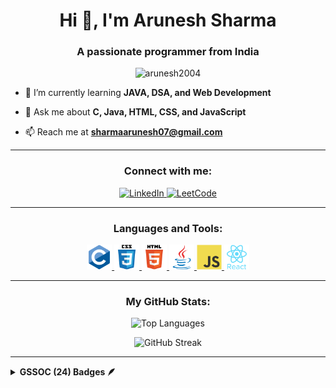 <h1 align="center">Hi 👋, I'm Arunesh Sharma</h1>
<h3 align="center">A passionate programmer from India</h3>

<p align="center">
  <img src="https://komarev.com/ghpvc/?username=arunesh2004&label=Profile%20views&color=0e75b6&style=flat" alt="arunesh2004" />
</p>

- 🌱 I’m currently learning **JAVA, DSA, and Web Development**

- 💬 Ask me about **C, Java, HTML, CSS, and JavaScript**

- 📫 Reach me at **sharmaarunesh07@gmail.com**

---

<h3 align="center">Connect with me:</h3>
<p align="center">
  <a href="https://www.linkedin.com/in/arunesh-sharma-96b74632a" target="_blank">
    <img src="https://img.shields.io/badge/LinkedIn-%230077B5.svg?style=for-the-badge&logo=linkedin&logoColor=white" alt="LinkedIn" />
  </a>
  <a href="https://www.leetcode.com/sharmaarunesh07" target="_blank">
    <img src="https://img.shields.io/badge/LeetCode-%23FFA116.svg?style=for-the-badge&logo=leetcode&logoColor=white" alt="LeetCode" />
  </a>
</p>

---

<h3 align="center">Languages and Tools:</h3>
<p align="center">
  <a href="https://www.cprogramming.com/" target="_blank">
    <img src="https://raw.githubusercontent.com/devicons/devicon/master/icons/c/c-original.svg" alt="C" width="40" height="40"/>
  </a>
  <a href="https://www.w3schools.com/css/" target="_blank">
    <img src="https://raw.githubusercontent.com/devicons/devicon/master/icons/css3/css3-original-wordmark.svg" alt="CSS" width="40" height="40"/>
  </a>
  <a href="https://www.w3.org/html/" target="_blank">
    <img src="https://raw.githubusercontent.com/devicons/devicon/master/icons/html5/html5-original-wordmark.svg" alt="HTML" width="40" height="40"/>
  </a>
  <a href="https://www.java.com" target="_blank">
    <img src="https://raw.githubusercontent.com/devicons/devicon/master/icons/java/java-original.svg" alt="Java" width="40" height="40"/>
  </a>
  <a href="https://developer.mozilla.org/en-US/docs/Web/JavaScript" target="_blank">
    <img src="https://raw.githubusercontent.com/devicons/devicon/master/icons/javascript/javascript-original.svg" alt="JavaScript" width="40" height="40"/>
  </a>
  <a href="https://reactjs.org/" target="_blank">
    <img src="https://raw.githubusercontent.com/devicons/devicon/master/icons/react/react-original-wordmark.svg" alt="React" width="40" height="40"/>
  </a>
</p>

---

<h3 align="center">My GitHub Stats:</h3>
<p align="center">
  <img src="https://github-readme-stats.vercel.app/api/top-langs?username=arunesh2004&show_icons=true&locale=en&layout=compact" alt="Top Languages" />
</p>
<p align="center">
  <img src="https://github-readme-streak-stats.herokuapp.com/?user=arunesh2004&" alt="GitHub Streak" />
</p>

---

<details>
  <summary><b>GSSOC (24) Badges 🪶</b></summary>
  <p align="center" style="display:flex; flex-wrap:wrap; gap:10px;">
    <a href="https://gssoc.girlscript.tech/leaderboard" target="_blank">
      <img src="https://raw.githubusercontent.com/GSSoC24/Postman-Challenge/main/docs/assets/Postman%20White.png" width="100" height="100" alt="Badge"/>
      <img src="https://raw.githubusercontent.com/GSSoC24/Postman-Challenge/main/docs/assets/1.png" width="100" height="100" alt="Badge"/>
      <img src="https://raw.githubusercontent.com/GSSoC24/Postman-Challenge/main/docs/assets/2.png" width="100" height="100" alt="Badge"/>
      <img src="https://raw.githubusercontent.com/GSSoC24/Postman-Challenge/main/docs/assets/3.png" width="100" height="100" alt="Badge"/>
      <img src="https://raw.githubusercontent.com/GSSoC24/Postman-Challenge/main/docs/assets/4.png" width="100" height="100" alt="Badge"/>
      <img src="https://raw.githubusercontent.com/GSSoC24/Postman-Challenge/main/docs/assets/5.png" width="100" height="100" alt="Badge"/>
      <img src="https://raw.githubusercontent.com/GSSoC24/Postman-Challenge/main/docs/assets/6.png" width="105" height="105" alt="Badge"/>
      <img src="https://raw.githubusercontent.com/GSSoC24/Postman-Challenge/main/docs/assets/7.png" width="100" height="100" alt="Badge"/>
      <img src="https://raw.githubusercontent.com/GSSoC24/Postman-Challenge/main/docs/assets/8.png" width="100" height="100" alt="Badge"/>
      <img src="https://raw.githubusercontent.com/GSSoC24/Contributor/refs/heads/main/assets/Code%20Luminary.png" width="105" height="105" alt="Badge"/>
      <img src="https://raw.githubusercontent.com/GSSoC24/Contributor/refs/heads/main/assets/Git%20Explorer.png" width="100" height="100" alt="Badge"/>
      <img src="https://raw.githubusercontent.com/GSSoC24/Contributor/refs/heads/main/assets/Pull%20Expert.png" width="100" height="100" alt="Badge"/>
    </a>
  </p>
</details>
